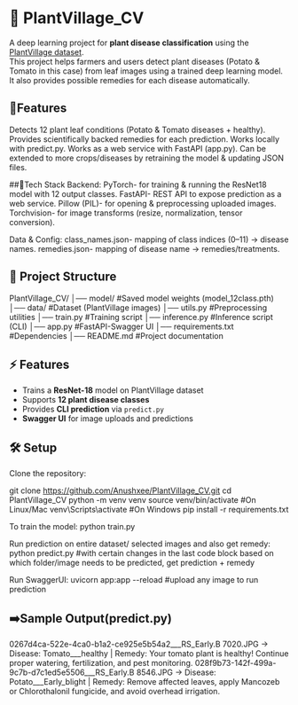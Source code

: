 # 🌱 PlantVillage_CV

A deep learning project for **plant disease classification** using the [PlantVillage dataset](https://www.kaggle.com/datasets/emmarex/plantdisease).  
This project helps farmers and users detect plant diseases (Potato & Tomato in this case) from leaf images using a trained deep learning model. It also provides possible remedies for each disease automatically.

## 🌟Features
 Detects 12 plant leaf conditions (Potato & Tomato diseases + healthy).
 Provides scientifically backed remedies for each prediction.
 Works locally with predict.py.
 Works as a web service with FastAPI (app.py).
 Can be extended to more crops/diseases by retraining the model & updating JSON files.

##🧠Tech Stack
Backend:
 PyTorch- for training & running the ResNet18 model with 12 output classes.
 FastAPI- REST API to expose prediction as a web service.
 Pillow (PIL)- for opening & preprocessing uploaded images.
 Torchvision- for image transforms (resize, normalization, tensor conversion).

Data & Config:
 class_names.json- mapping of class indices (0–11) → disease names.
 remedies.json- mapping of disease name → remedies/treatments.

## 📂 Project Structure
PlantVillage_CV/
│── model/                       #Saved model weights (model_12class.pth)
│── data/                        #Dataset (PlantVillage images)
│── utils.py                     #Preprocessing utilities
│── train.py                     #Training script
│── inference.py                 #Inference script (CLI)
│── app.py                       #FastAPI-Swagger UI
│── requirements.txt             #Dependencies
│── README.md                    #Project documentation


## ⚡ Features
- Trains a **ResNet-18** model on PlantVillage dataset  
- Supports **12 plant disease classes**  
- Provides **CLI prediction** via `predict.py`  
- **Swagger UI** for image uploads and predictions  


## 🛠️ Setup

Clone the repository:

   git clone https://github.com/Anushxee/PlantVillage_CV.git
   cd PlantVillage_CV
   python -m venv venv
   source venv/bin/activate   #On Linux/Mac
   venv\Scripts\activate      #On Windows
   pip install -r requirements.txt

To train the model:
   python train.py

Run prediction on entire dataset/ selected images and also get remedy:
    python predict.py         #with certain changes in the last code block based on which folder/image needs to be predicted, get prediction + remedy

Run SwaggerUI:
    uvicorn app:app --reload  #upload any image to run prediction


## ➡️Sample Output(predict.py)
 0267d4ca-522e-4ca0-b1a2-ce925e5b54a2___RS_Early.B 7020.JPG → Disease: Tomato___healthy | Remedy: Your tomato plant is healthy! Continue proper watering, fertilization, and pest monitoring.
028f9b73-142f-499a-9c7b-d7c1ed5e5506___RS_Early.B 8546.JPG → Disease: Potato___Early_blight | Remedy: Remove affected leaves, apply Mancozeb or Chlorothalonil fungicide, and avoid overhead irrigation.

